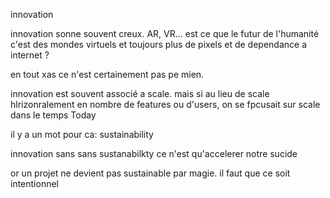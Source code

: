 innovation

innovation sonne souvent creux. AR, VR... est ce que le futur de l'humanité c'est des mondes virtuels et toujours plus de pixels et de dependance a internet ?

en tout xas ce n'est certainement pas pe mien.


innovation est souvent associé a scale. mais si au lieu de scale hlrizonralement en nombre de features ou d'users, on se fpcusait sur scale dans le temps
Today

il y a un mot pour ca: sustainability


innovation sans sans sustanabilkty ce n'est qu'accelerer notre sucide

or un projet ne devient pas sustainable par magie. il faut que ce soit intentionnel
